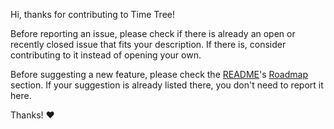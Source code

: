 Hi, thanks for contributing to Time Tree!

Before reporting an issue, please check if there is already an open or recently closed issue that fits your description. If there is, consider contributing to it instead of opening your own.

Before suggesting a new feature, please check the [README](README.md)'s [Roadmap](README.md#%EF%B8%8F-roadmap) section. If your suggestion is already listed there, you don't need to report it here.

Thanks! ❤️
